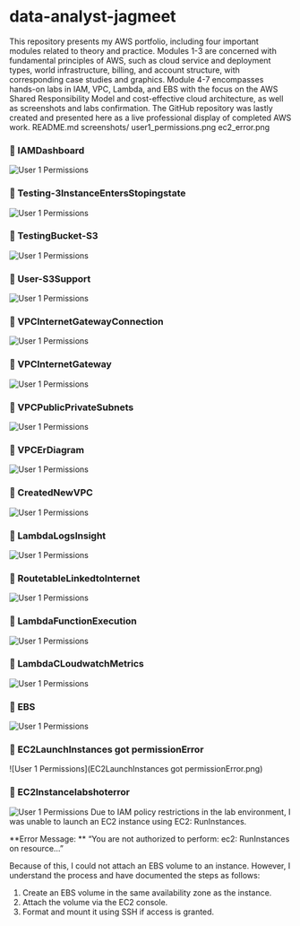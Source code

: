 # data-analyst-jagmeet
This repository presents my AWS portfolio, including four important modules related to theory and practice. Modules 1-3 are concerned with fundamental principles of AWS, such as cloud service and deployment types, world infrastructure, billing, and account structure, with corresponding case studies and graphics. Module 4-7 encompasses hands-on labs in IAM, VPC, Lambda, and EBS with the focus on the AWS Shared Responsibility Model and cost-effective cloud architecture, as well as screenshots and labs confirmation. The GitHub repository was lastly created and presented here as a live professional display of completed AWS work.
README.md
screenshots/
  user1_permissions.png
  ec2_error.png

  ### 🧾 IAMDashboard
![User 1 Permissions](IAMDashboard.png)

### 🧾 Testing-3InstanceEntersStopingstate
![User 1 Permissions](Testing-3InstanceEntersStopingstate.png)


### 🧾 TestingBucket-S3
![User 1 Permissions](TestingBucket-S3.png)
### 🧾 User-S3Support
![User 1 Permissions](User-1-S3Support.png)
### 🧾 VPCInternetGatewayConnection
![User 1 Permissions](VPCInternetGatewayConnection.png)
### 🧾 VPCInternetGateway
![User 1 Permissions](VPCInternetGateway.png)
### 🧾 VPCPublicPrivateSubnets
![User 1 Permissions](VPCPublicPrivateSubnets.png)
### 🧾 VPCErDiagram
![User 1 Permissions](VPCErDiagram.png)
### 🧾 CreatedNewVPC
![User 1 Permissions](CreatedNewVPC.png)
### 🧾 LambdaLogsInsight
![User 1 Permissions](LambdaLogsInsight.png)
### 🧾 RoutetableLinkedtoInternet
![User 1 Permissions](RoutetableLinkedtoInternet.png)
### 🧾 LambdaFunctionExecution
![User 1 Permissions](LambdaFunctionExecution.png)
### 🧾 LambdaCLoudwatchMetrics
![User 1 Permissions](LambdaCLoudwatchMetrics.png)
### 🧾 EBS
![User 1 Permissions](ElasticBookstoreVolume.png)
### 🧾 EC2LaunchInstances got permissionError
![User 1 Permissions](EC2LaunchInstances got permissionError.png)
### 🧾 EC2Instancelabshoterror
![User 1 Permissions](EC2Instancelabshoterror.png)
Due to IAM policy restrictions in the lab environment, I was unable to launch an EC2 instance using EC2: RunInstances.

**Error Message: **
“You are not authorized to perform: ec2: RunInstances on resource…”

Because of this, I could not attach an EBS volume to an instance. However, I understand the process and have documented the steps as follows:
1. Create an EBS volume in the same availability zone as the instance.
2. Attach the volume via the EC2 console.
3. Format and mount it using SSH if access is granted.







